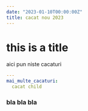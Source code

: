 ```yaml
---
date: "2023-01-10T00:00:00Z"
title: cacat nou 2023
---
```

# this is a title

aici pun niste cacaturi
```yaml
---
mai_multe_cacaturi:
  cacat child
```

### bla bla bla
